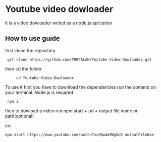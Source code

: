# Youtube video dowloader

it is a video dowloader writed as a node.js aplication

## How to use guide

first clone the repository

     git clone https://github.com/TREPALAN/Youtube-Video-Dowloader.git

then cd the folder

         cd Youtube-Video-Dowloader

To use it first you have to download the dependencies run the comand on your terminal. Node js is required

     npm i

then to dowload a video run npm start + url + output file name or path(optional)

ex:

    npm start https://www.youtube.com/watch?v=dQw4w9WgXcQ outputFileNae
